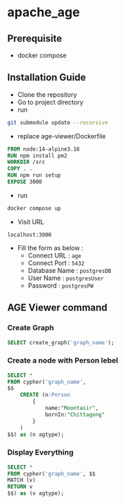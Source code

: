 # apache_age

## Prerequisite
- docker compose

## Installation Guide
- Clone the repository
- Go to project directory 
- run
```bash
git submodule update --recursive
```
- replace age-viewer/Dockerfile
```dockerfile 
FROM node:14-alpine3.16
RUN npm install pm2
WORKDIR /src
COPY . .
RUN npm run setup
EXPOSE 3000
```
- run 
```bash
docker compose up
```
- Visit URL 
```url
localhost:3000
```
- Fill the form as below :
    - Connect URL : `age`
    - Connect Port : `5432`
    - Database Name : `postgresDB`
    - User Name : `postgresUser`
    - Password : `postgresPW`

## AGE Viewer command
### Create Graph
```sql
SELECT create_graph('graph_name');
```

### Create a node with Person lebel
```sql
SELECT * 
FROM cypher('graph_name', 
$$
    CREATE (n:Person 
        {
            name:"Moontasir", 
            bornIn:"Chittagong"
        }
    )
$$) as (n agtype);
```

### Display Everything
```sql
SELECT * 
FROM cypher('graph_name', $$
MATCH (v)
RETURN v
$$) as (v agtype);
```